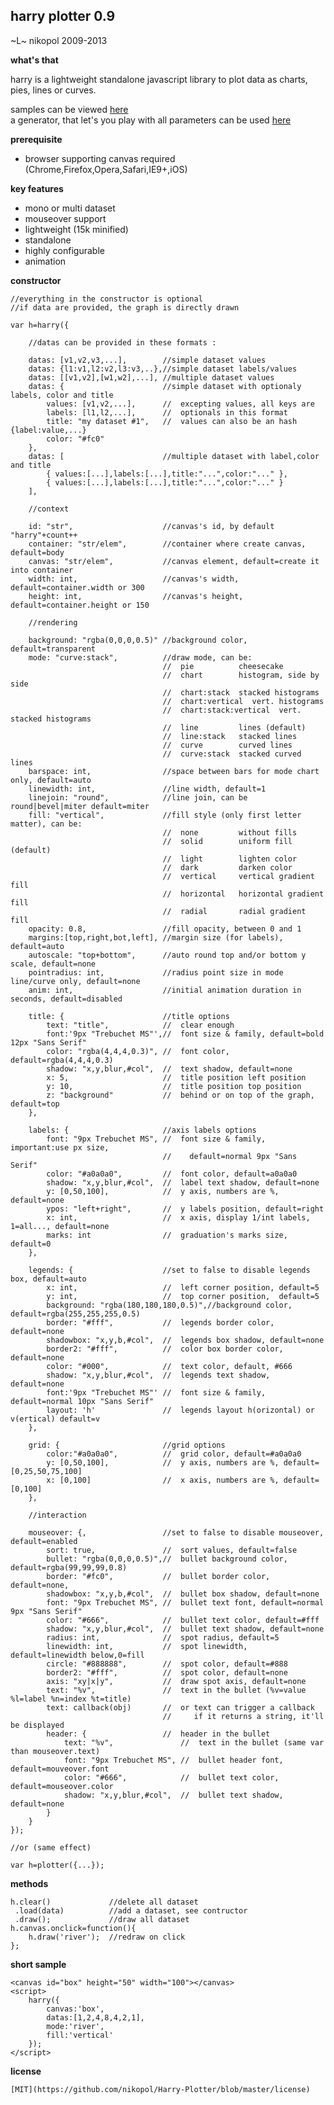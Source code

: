 harry plotter 0.9
-----------------
~L~ nikopol 2009-2013

**what's that**

harry is a lightweight standalone javascript library to plot data as charts, pies, lines or curves.

samples can be viewed [here](http://nikopol.github.com/Harry-Plotter/#tab=presets)  
a generator, that let's you play with all parameters can be used [here](http://nikopol.github.com/Harry-Plotter/#tab=generator)

**prerequisite**

  - browser supporting canvas required (Chrome,Firefox,Opera,Safari,IE9+,iOS)

**key features**

  - mono or multi dataset
  - mouseover support
  - lightweight (15k minified)
  - standalone
  - highly configurable
  - animation

**constructor**

	//everything in the constructor is optional
	//if data are provided, the graph is directly drawn

	var h=harry({

		//datas can be provided in these formats :
		
		datas: [v1,v2,v3,...],        //simple dataset values
		datas: {l1:v1,l2:v2,l3:v3,..},//simple dataset labels/values
		datas: [[v1,v2],[w1,w2],...], //multiple dataset values
		datas: {                      //simple dataset with optionaly labels, color and title
			values: [v1,v2,...],      //  excepting values, all keys are
			labels: [l1,l2,...],      //  optionals in this format
			title: "my dataset #1",   //  values can also be an hash {label:value,...}
			color: "#fc0"
		},
		datas: [                      //multiple dataset with label,color and title
			{ values:[...],labels:[...],title:"...",color:"..." },
			{ values:[...],labels:[...],title:"...",color:"..." }
		],

		//context

		id: "str",                    //canvas's id, by default "harry"+count++
		container: "str/elem",	      //container where create canvas, default=body
		canvas: "str/elem",           //canvas element, default=create it into container
		width: int,                   //canvas's width, default=container.width or 300
		height: int,                  //canvas's height, default=container.height or 150
		
		//rendering

		background: "rgba(0,0,0,0.5)" //background color, default=transparent
		mode: "curve:stack",          //draw mode, can be:
		                              //  pie          cheesecake
		                              //  chart        histogram, side by side
		                              //  chart:stack  stacked histograms
		                              //  chart:vertical  vert. histograms
		                              //  chart:stack:vertical  vert. stacked histograms
		                              //  line         lines (default)
		                              //  line:stack   stacked lines
		                              //  curve        curved lines
		                              //  curve:stack  stacked curved lines
		barspace: int,                //space between bars for mode chart only, default=auto
		linewidth: int,               //line width, default=1
		linejoin: "round",            //line join, can be round|bevel|miter default=miter
		fill: "vertical",             //fill style (only first letter matter), can be:
		                              //  none         without fills
		                              //  solid        uniform fill (default)
		                              //  light        lighten color
		                              //  dark         darken color
		                              //  vertical     vertical gradient fill
		                              //  horizontal   horizontal gradient fill
		                              //  radial       radial gradient fill
		opacity: 0.8,                 //fill opacity, between 0 and 1
		margins:[top,right,bot,left], //margin size (for labels), default=auto
		autoscale: "top+bottom",      //auto round top and/or bottom y scale, default=none
		pointradius: int,             //radius point size in mode line/curve only, default=none
		anim: int,                    //initial animation duration in seconds, default=disabled

		title: {                      //title options
			text: "title",            //  clear enough
			font:'9px "Trebuchet MS"',//  font size & family, default=bold 12px "Sans Serif"
			color: "rgba(4,4,4,0.3)", //  font color, default=rgba(4,4,4,0.3)
			shadow: "x,y,blur,#col",  //  text shadow, default=none
			x: 5,                     //  title position left position
			y: 10,                    //  title position top position
			z: "background"           //  behind or on top of the graph, default=top
		},

		labels: {                     //axis labels options
			font: "9px Trebuchet MS", //  font size & family, important:use px size,
			                          //    default=normal 9px "Sans Serif"
			color: "#a0a0a0",         //  font color, default=a0a0a0
			shadow: "x,y,blur,#col",  //  label text shadow, default=none
			y: [0,50,100],            //  y axis, numbers are %, default=none
			ypos: "left+right",       //  y labels position, default=right
			x: int,                   //  x axis, display 1/int labels, 1=all..., default=none
			marks: int                //  graduation's marks size, default=0
		},

		legends: {                    //set to false to disable legends box, default=auto
			x: int,                   //  left corner position, default=5
			y: int,                   //  top corner position,  default=5
			background: "rgba(180,180,180,0.5)",//background color, default=rgba(255,255,255,0.5)
			border: "#fff",           //  legends border color, default=none
			shadowbox: "x,y,b,#col",  //  legends box shadow, default=none
			border2: "#fff",          //  color box border color, default=none
			color: "#000",            //  text color, default, #666
			shadow: "x,y,blur,#col",  //  legends text shadow, default=none
			font:'9px "Trebuchet MS"' //  font size & family, default=normal 10px "Sans Serif"
			layout: 'h'               //  legends layout h(orizontal) or v(ertical) default=v
		},

		grid: {                       //grid options
			color:"#a0a0a0",          //  grid color, default=#a0a0a0
			y: [0,50,100],            //  y axis, numbers are %, default=[0,25,50,75,100]
			x: [0,100]                //  x axis, numbers are %, default=[0,100]
		},

		//interaction

		mouseover: {,                 //set to false to disable mouseover, default=enabled
			sort: true,               //  sort values, default=false
			bullet: "rgba(0,0,0,0.5)",//  bullet background color, default=rgba(99,99,99,0.8)
			border: "#fc0",           //  bullet border color, default=none,
			shadowbox: "x,y,b,#col",  //  bullet box shadow, default=none
			font: "9px Trebuchet MS", //  bullet text font, default=normal 9px "Sans Serif"
			color: "#666",            //  bullet text color, default=#fff
			shadow: "x,y,blur,#col",  //  bullet text shadow, default=none
			radius: int,              //  spot radius, default=5
			linewidth: int,           //  spot linewidth, default=linewidth below,0=fill
			circle: "#888888",        //  spot color, default=#888
			border2: "#fff",          //  spot color, default=none
			axis: "xy|x|y",           //  draw spot axis, default=none
			text: "%v",               //  text in the bullet (%v=value %l=label %n=index %t=title)
			text: callback(obj)       //  or text can trigger a callback
			                          //     if it returns a string, it'll be displayed
			header: {                 //  header in the bullet 
				text: "%v",               //  text in the bullet (same var than mouseover.text)
				font: "9px Trebuchet MS", //  bullet header font, default=mouveover.font
				color: "#666",            //  bullet text color, default=mouseover.color
				shadow: "x,y,blur,#col",  //  bullet text shadow, default=none
			}
		}
	});

	//or (same effect)

	var h=plotter({...});


**methods**

	h.clear()             //delete all dataset
	 .load(data)          //add a dataset, see contructor
	 .draw();             //draw all dataset
	h.canvas.onclick=function(){
	    h.draw('river');  //redraw on click
	};

**short sample**

	<canvas id="box" height="50" width="100"></canvas>
	<script>
		harry({
			canvas:'box',
			datas:[1,2,4,8,4,2,1],
			mode:'river',
			fill:'vertical'
		});
	</script>

**license**

	[MIT](https://github.com/nikopol/Harry-Plotter/blob/master/license)